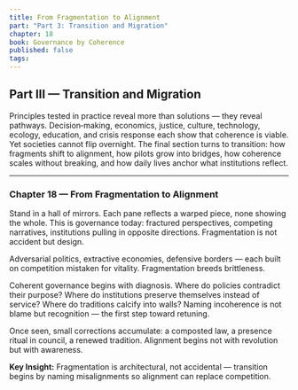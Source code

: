 ```yaml
---
title: From Fragmentation to Alignment
part: "Part 3: Transition and Migration"
chapter: 18
book: Governance by Coherence
published: false
tags:
---
```

## Part III — Transition and Migration

Principles tested in practice reveal more than solutions — they reveal pathways. Decision‑making, economics, justice, culture, technology, ecology, education, and crisis response each show that coherence is viable. Yet societies cannot flip overnight. The final section turns to transition: how fragments shift to alignment, how pilots grow into bridges, how coherence scales without breaking, and how daily lives anchor what institutions reflect.

---

### Chapter 18 — From Fragmentation to Alignment

Stand in a hall of mirrors. Each pane reflects a warped piece, none showing the whole. This is governance today: fractured perspectives, competing narratives, institutions pulling in opposite directions. Fragmentation is not accident but design.

Adversarial politics, extractive economies, defensive borders — each built on competition mistaken for vitality. Fragmentation breeds brittleness.

Coherent governance begins with diagnosis. Where do policies contradict their purpose? Where do institutions preserve themselves instead of service? Where do traditions calcify into walls? Naming incoherence is not blame but recognition — the first step toward retuning.

Once seen, small corrections accumulate: a composted law, a presence ritual in council, a renewed tradition. Alignment begins not with revolution but with awareness.

**Key Insight:** Fragmentation is architectural, not accidental — transition begins by naming misalignments so alignment can replace competition.
